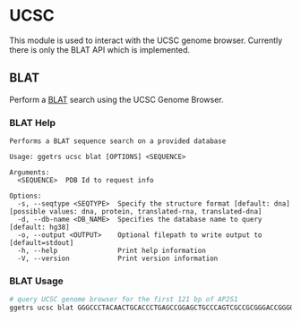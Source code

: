 # UCSC

This module is used to interact with the UCSC genome browser.
Currently there is only the BLAT API which is implemented.

## BLAT

Perform a [BLAT](https://genome.ucsc.edu/cgi-bin/hgBlat) search using the UCSC Genome Browser.

### BLAT Help

```text
Performs a BLAT sequence search on a provided database

Usage: ggetrs ucsc blat [OPTIONS] <SEQUENCE>

Arguments:
  <SEQUENCE>  PDB Id to request info

Options:
  -s, --seqtype <SEQTYPE>  Specify the structure format [default: dna] [possible values: dna, protein, translated-rna, translated-dna]
  -d, --db-name <DB_NAME>  Specifies the database name to query [default: hg38]
  -o, --output <OUTPUT>    Optional filepath to write output to [default=stdout]
  -h, --help               Print help information
  -V, --version            Print version information
```

### BLAT Usage

```bash
# query UCSC genome browser for the first 121 bp of AP2S1
ggetrs ucsc blat GGGCCCTACAACTGCACCCTGAGCCGGAGCTGCCCAGTCGCCGCGGGACCGGGGCCGCTGGGGTCTGGACGGGGGTCGCCATGGTAACGGGGGAGCGCTACGCCGGGGACTGGCGGAGGG
```
